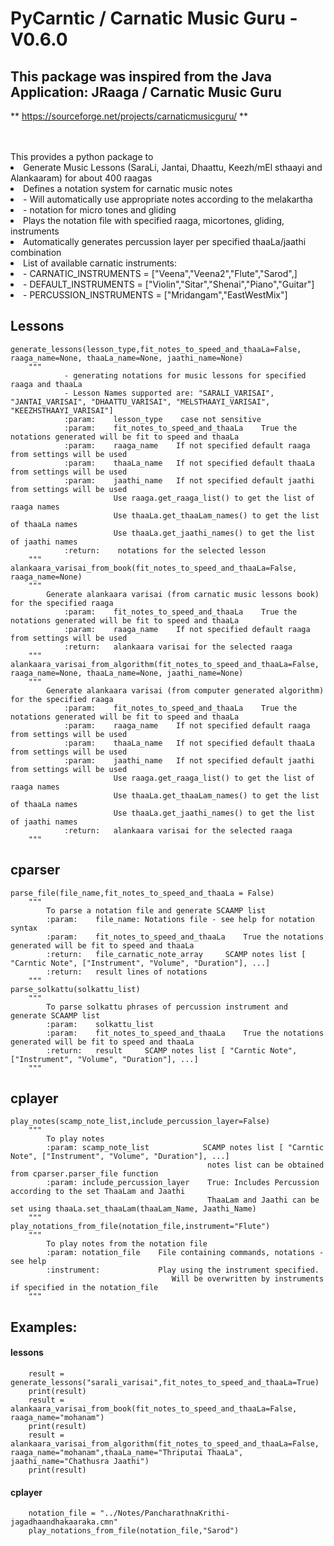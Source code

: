 # PyCarntic / Carnatic Music Guru - V0.6.0
## This package was inspired from the Java Application: JRaaga / Carnatic Music Guru
** https://sourceforge.net/projects/carnaticmusicguru/ **

<br>
<br>This provides a python package to <br>
	<li>Generate Music Lessons (SaraLi, Jantai, Dhaattu, Keezh/mEl sthaayi and Alankaaram) for about 400 raagas
	<li>Defines a notation system for carnatic music notes
		<li>- Will automatically use appropriate notes according to the melakartha
		<li>- notation for micro tones and gliding
	<li>Plays the notation file with specified raaga, micortones, gliding, instruments
		<li>Automatically generates percussion layer per specified thaaLa/jaathi combination
	<li> List of available carnatic instruments:
	<li> 	-	CARNATIC_INSTRUMENTS = ["Veena","Veena2","Flute","Sarod",]
	<li> 	-	DEFAULT_INSTRUMENTS = ["Violin","Sitar","Shenai","Piano","Guitar"]
	<li> 	-	PERCUSSION_INSTRUMENTS = ["Mridangam","EastWestMix"]
	

## Lessons
```
generate_lessons(lesson_type,fit_notes_to_speed_and_thaaLa=False, raaga_name=None, thaaLa_name=None, jaathi_name=None) 
    """
            - generating notations for music lessons for specified raaga and thaaLa
            - Lesson Names supported are: "SARALI_VARISAI", "JANTAI_VARISAI", "DHAATTU_VARISAI", "MELSTHAAYI_VARISAI", "KEEZHSTHAAYI_VARISAI"]
            :param:    lesson_type    case not sensitive
            :param:    fit_notes_to_speed_and_thaaLa    True the notations generated will be fit to speed and thaaLa
            :param:    raaga_name    If not specified default raaga from settings will be used
            :param:    thaaLa_name   If not specified default thaaLa from settings will be used
            :param:    jaathi_name   If not specified default jaathi from settings will be used
                       Use raaga.get_raaga_list() to get the list of raaga names
                       Use thaaLa.get_thaaLam_names() to get the list of thaaLa names
                       Use thaaLa.get_jaathi_names() to get the list of jaathi names
            :return:    notations for the selected lesson
    """
alankaara_varisai_from_book(fit_notes_to_speed_and_thaaLa=False, raaga_name=None)
    """
        Generate alankaara varisai (from carnatic music lessons book) for the specified raaga
            :param:    fit_notes_to_speed_and_thaaLa    True the notations generated will be fit to speed and thaaLa
            :param:    raaga_name    If not specified default raaga from settings will be used
            :return:   alankaara varisai for the selected raaga
    """
alankaara_varisai_from_algorithm(fit_notes_to_speed_and_thaaLa=False, raaga_name=None, thaaLa_name=None, jaathi_name=None)
    """
        Generate alankaara varisai (from computer generated algorithm) for the specified raaga
            :param:    fit_notes_to_speed_and_thaaLa    True the notations generated will be fit to speed and thaaLa
            :param:    raaga_name    If not specified default raaga from settings will be used
            :param:    thaaLa_name   If not specified default thaaLa from settings will be used
            :param:    jaathi_name   If not specified default jaathi from settings will be used
                       Use raaga.get_raaga_list() to get the list of raaga names
                       Use thaaLa.get_thaaLam_names() to get the list of thaaLa names
                       Use thaaLa.get_jaathi_names() to get the list of jaathi names
            :return:   alankaara varisai for the selected raaga
    """
```
## cparser
```
parse_file(file_name,fit_notes_to_speed_and_thaaLa = False)
    """
        To parse a notation file and generate SCAAMP list
        :param:    file_name: Notations file - see help for notation syntax
        :param:    fit_notes_to_speed_and_thaaLa    True the notations generated will be fit to speed and thaaLa
        :return:   file_carnatic_note_array     SCAMP notes list [ "Carntic Note", ["Instrument", "Volume", "Duration"], ...]
        :return:   result lines of notations
    """
parse_solkattu(solkattu_list)
    """
        To parse solkattu phrases of percussion instrument and  generate SCAAMP list
        :param:    solkattu_list
        :param:    fit_notes_to_speed_and_thaaLa    True the notations generated will be fit to speed and thaaLa
        :return:   result     SCAMP notes list [ "Carntic Note", ["Instrument", "Volume", "Duration"], ...]
    """
```
## cplayer
```
play_notes(scamp_note_list,include_percussion_layer=False)
    """
        To play notes
        :param: scamp_note_list            SCAMP notes list [ "Carntic Note", ["Instrument", "Volume", "Duration"], ...]
                                            notes list can be obtained from cparser.parser_file function
        :param: include_percussion_layer    True: Includes Percussion according to the set ThaaLam and Jaathi
                                            ThaaLam and Jaathi can be set using thaaLa.set_thaaLam(thaaLam_Name, Jaathi_Name) 
    """
play_notations_from_file(notation_file,instrument="Flute")
    """
        To play notes from the notation file
        :param: notation_file    File containing commands, notations - see help
        :instrument:             Play using the instrument specified. 
                                    Will be overwritten by instruments if specified in the notation_file 
    """
```
## Examples:
#### lessons
```
    result = generate_lessons("sarali_varisai",fit_notes_to_speed_and_thaaLa=True)
    print(result)
    result = alankaara_varisai_from_book(fit_notes_to_speed_and_thaaLa=False, raaga_name="mohanam")
    print(result)
    result = alankaara_varisai_from_algorithm(fit_notes_to_speed_and_thaaLa=False, raaga_name="mohanam",thaaLa_name="Thriputai ThaaLa", jaathi_name="Chathusra Jaathi")
    print(result)
```
#### cplayer
```
    notation_file = "../Notes/PancharathnaKrithi-jagadhaandhakaaraka.cmn"
    play_notations_from_file(notation_file,"Sarod")
```